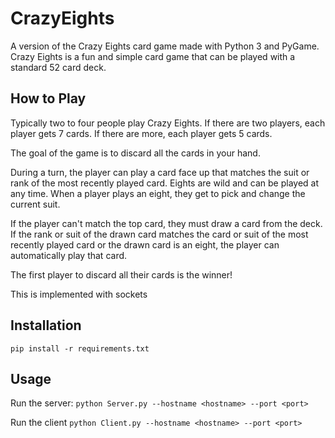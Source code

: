# CrazyEights
A version of the Crazy Eights card game made with Python 3 and PyGame. Crazy Eights is a fun and simple card game that can be played with a standard 52 card deck.

## How to Play
Typically two to four people play Crazy Eights. If there are two players, each player gets 7 cards. If there are more, each player gets 5 cards.

The goal of the game is to discard all the cards in your hand.

During a turn, the player can play a card face up that matches the suit or rank of the most recently played card. Eights are wild and can be played at any time. When a player plays an eight, they get to pick and change the current suit.

If the player can't match the top card, they must draw a card from the deck. If the rank or suit of the drawn card matches the card or suit of the most recently played card or the drawn card is an eight, the player can automatically play that card.

The first player to discard all their cards is the winner!  

This is implemented with sockets

## Installation
```pip install -r requirements.txt```

## Usage
Run the server:
```python Server.py --hostname <hostname> --port <port> ```

Run the client
```python Client.py --hostname <hostname> --port <port> ```
